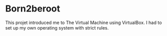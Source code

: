 # Born2beroot

This projet introduced me to The Virtual Machine using VirtualBox. I had to set up my own operating system with strict rules.
